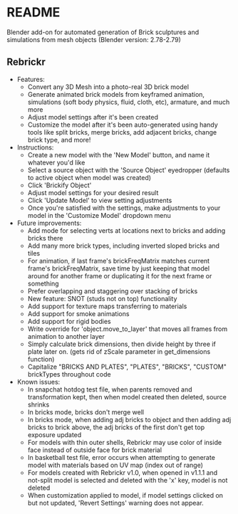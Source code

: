 # README

Blender add-on for automated generation of Brick sculptures and simulations from mesh objects (Blender version: 2.78-2.79)

## Rebrickr
  * Features:
      * Convert any 3D Mesh into a photo-real 3D brick model
      * Generate animated brick models from keyframed animation, simulations (soft body physics, fluid, cloth, etc), armature, and much more
      * Adjust model settings after it's been created
      * Customize the model after it's been auto-generated using handy tools like split bricks, merge bricks, add adjacent bricks, change brick type, and more!
  * Instructions:
      * Create a new model with the 'New Model' button, and name it whatever you'd like
      * Select a source object with the 'Source Object' eyedropper (defaults to active object when model was created)
      * Click 'Brickify Object'
      * Adjust model settings for your desired result
      * Click 'Update Model' to view setting adjustments
      * Once you're satisfied with the settings, make adjustments to your model in the 'Customize Model' dropdown menu
  * Future improvements:
      * Add mode for selecting verts at locations next to bricks and adding bricks there
      * Add many more brick types, including inverted sloped bricks and tiles
      * For animation, if last frame's brickFreqMatrix matches current frame's brickFreqMatrix, save time by just keeping that model around for another frame or duplicating it for the next frame or something
      * Prefer overlapping and staggering over stacking of bricks
      * New feature: SNOT (studs not on top) functionality
      * Add support for texture maps transferring to materials
      * Add support for smoke animations
      * Add support for rigid bodies
      * Write override for 'object.move_to_layer' that moves all frames from animation to another layer
      * Simply calculate brick dimensions, then divide height by three if plate later on. (gets rid of zScale parameter in get_dimensions function)
      * Capitalize "BRICKS AND PLATES", "PLATES", "BRICKS", "CUSTOM" brickTypes throughout code
  * Known issues:
      * In snapchat hotdog test file, when parents removed and transformation kept, then when model created then deleted, source shrinks
      * In bricks mode, bricks don't merge well
      * In bricks mode, when adding adj bricks to object and then adding adj bricks to brick above, the adj bricks of the first don't get top exposure updated
      * For models with thin outer shells, Rebrickr may use color of inside face instead of outside face for brick material
      * In basketball test file, error occurs when attempting to generate model with materials based on UV map (index out of range)
      * For models created with Rebrickr v1.0, when opened in v1.1.1 and not-split model is selected and deleted with the 'x' key, model is not deleted
      * When customization applied to model, if model settings clicked on but not updated, 'Revert Settings' warning does not appear.
